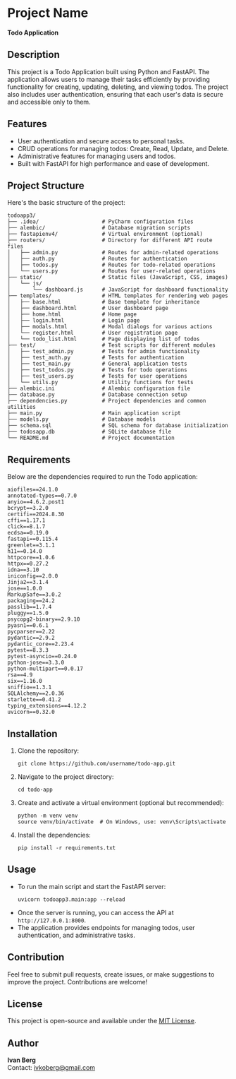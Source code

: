 # Project Name

**Todo Application**

## Description
This project is a Todo Application built using Python and FastAPI. The application allows users to manage their tasks efficiently by providing functionality for creating, updating, deleting, and viewing todos. The project also includes user authentication, ensuring that each user's data is secure and accessible only to them.

## Features
- User authentication and secure access to personal tasks.
- CRUD operations for managing todos: Create, Read, Update, and Delete.
- Administrative features for managing users and todos.
- Built with FastAPI for high performance and ease of development.

## Project Structure
Here's the basic structure of the project:

```
todoapp3/
├── .idea/                    # PyCharm configuration files
├── alembic/                  # Database migration scripts
├── fastapienv4/              # Virtual environment (optional)
├── routers/                  # Directory for different API route files
│   ├── admin.py              # Routes for admin-related operations
│   ├── auth.py               # Routes for authentication
│   ├── todos.py              # Routes for todo-related operations
│   └── users.py              # Routes for user-related operations
├── static/                   # Static files (JavaScript, CSS, images)
│   └── js/
│       └── dashboard.js      # JavaScript for dashboard functionality
├── templates/                # HTML templates for rendering web pages
│   ├── base.html             # Base template for inheritance
│   ├── dashboard.html        # User dashboard page
│   ├── home.html             # Home page
│   ├── login.html            # Login page
│   ├── modals.html           # Modal dialogs for various actions
│   └── register.html         # User registration page
│   └── todo_list.html        # Page displaying list of todos
├── test/                     # Test scripts for different modules
│   ├── test_admin.py         # Tests for admin functionality
│   ├── test_auth.py          # Tests for authentication
│   ├── test_main.py          # General application tests
│   ├── test_todos.py         # Tests for todo operations
│   ├── test_users.py         # Tests for user operations
│   └── utils.py              # Utility functions for tests
├── alembic.ini               # Alembic configuration file
├── database.py               # Database connection setup
├── dependencies.py           # Project dependencies and common utilities
├── main.py                   # Main application script
├── models.py                 # Database models
├── schema.sql                # SQL schema for database initialization
├── todosapp.db               # SQLite database file
└── README.md                 # Project documentation
```

## Requirements
Below are the dependencies required to run the Todo application:

```
aiofiles==24.1.0
annotated-types==0.7.0
anyio==4.6.2.post1
bcrypt==3.2.0
certifi==2024.8.30
cffi==1.17.1
click==8.1.7
ecdsa==0.19.0
fastapi==0.115.4
greenlet==3.1.1
h11==0.14.0
httpcore==1.0.6
httpx==0.27.2
idna==3.10
iniconfig==2.0.0
Jinja2==3.1.4
jose==1.0.0
MarkupSafe==3.0.2
packaging==24.2
passlib==1.7.4
pluggy==1.5.0
psycopg2-binary==2.9.10
pyasn1==0.6.1
pycparser==2.22
pydantic==2.9.2
pydantic_core==2.23.4
pytest==8.3.3
pytest-asyncio==0.24.0
python-jose==3.3.0
python-multipart==0.0.17
rsa==4.9
six==1.16.0
sniffio==1.3.1
SQLAlchemy==2.0.36
starlette==0.41.2
typing_extensions==4.12.2
uvicorn==0.32.0
```

## Installation
1. Clone the repository:
   ```
   git clone https://github.com/username/todo-app.git
   ```

2. Navigate to the project directory:
   ```
   cd todo-app
   ```

3. Create and activate a virtual environment (optional but recommended):
   ```
   python -m venv venv
   source venv/bin/activate  # On Windows, use: venv\Scripts\activate
   ```

4. Install the dependencies:
   ```
   pip install -r requirements.txt
   ```

## Usage
- To run the main script and start the FastAPI server:
  ```
  uvicorn todoapp3.main:app --reload
  ```
- Once the server is running, you can access the API at `http://127.0.0.1:8000`.
- The application provides endpoints for managing todos, user authentication, and administrative tasks.

## Contribution
Feel free to submit pull requests, create issues, or make suggestions to improve the project. Contributions are welcome!

## License
This project is open-source and available under the [MIT License](LICENSE).

## Author
**Ivan Berg**  
Contact: [ivkoberg@gmail.com](mailto:ivkoberg@gmail.com)
